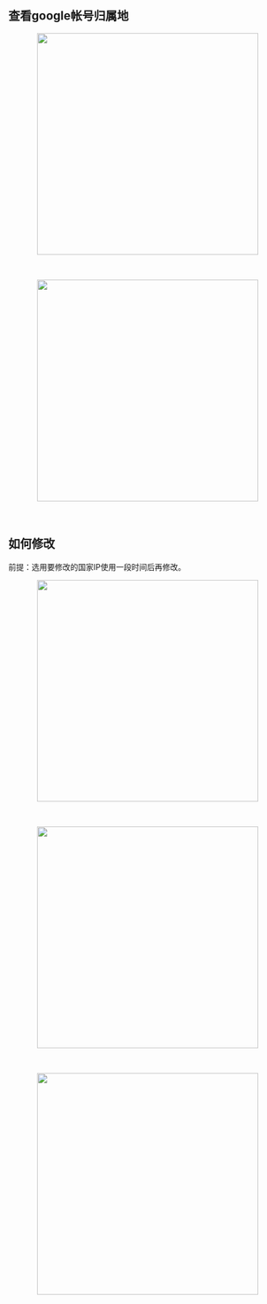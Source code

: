 ## 查看google帐号归属地


<p align="center"><img src="https://cdn.jsdelivr.net/gh/zb9678/img@main/im8/05.22:16:30:21.png" style="width:400px;"></p><br>

<p align="center"><img src="https://cdn.jsdelivr.net/gh/zb9678/img@main/im8/05.22:16:32:00.png" style="width:400px;"></p><br>

## 如何修改
前提：选用要修改的国家IP使用一段时间后再修改。

<p align="center"><img src="https://cdn.jsdelivr.net/gh/zb9678/img@main/im8/05.22:16:38:03.png" style="width:400px;"></p><br>

<p align="center"><img src="https://cdn.jsdelivr.net/gh/zb9678/img@main/im8/05.22:16:40:00.png" style="width:400px;"></p><br>

<p align="center"><img src="https://cdn.jsdelivr.net/gh/zb9678/img@main/im8/05.22:16:41:53.png" style="width:400px;"></p><br>